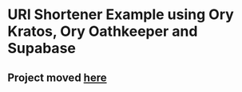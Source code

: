 # URl Shortener Example using Ory Kratos, Ory Oathkeeper and Supabase
## Project moved [here](https://github.com/ory/examples/tree/master/kratos-keto-oathkeeper-supabase)
